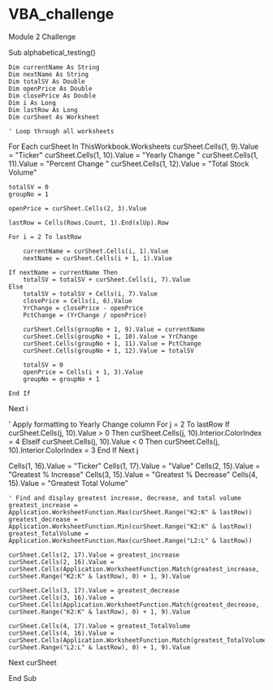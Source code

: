 # VBA_challenge
Module 2 Challenge


Sub alphabetical_testing()

    Dim currentName As String
    Dim nextName As String
    Dim totalSV As Double
    Dim openPrice As Double
    Dim closePrice As Double
    Dim i As Long
    Dim lastRow As Long
    Dim curSheet As Worksheet
    
    ' Loop through all worksheets
For Each curSheet In ThisWorkbook.Worksheets
    curSheet.Cells(1, 9).Value = "Ticker"
    curSheet.Cells(1, 10).Value = "Yearly Change "
    curSheet.Cells(1, 11).Value = "Percent Change "
    curSheet.Cells(1, 12).Value = "Total Stock Volume"
    
    totalSV = 0
    groupNo = 1
        
    openPrice = curSheet.Cells(2, 3).Value
    
    lastRow = Cells(Rows.Count, 1).End(xlUp).Row
    
    For i = 2 To lastRow
        
        currentName = curSheet.Cells(i, 1).Value
        nextName = curSheet.Cells(i + 1, 1).Value

    If nextName = currentName Then
        totalSV = totalSV + curSheet.Cells(i, 7).Value
    Else
        totalSV = totalSV + Cells(i, 7).Value
        closePrice = Cells(i, 6).Value
        YrChange = closePrice - openPrice
        PctChange = (YrChange / openPrice)
        
        curSheet.Cells(groupNo + 1, 9).Value = currentName
        curSheet.Cells(groupNo + 1, 10).Value = YrChange
        curSheet.Cells(groupNo + 1, 11).Value = PctChange
        curSheet.Cells(groupNo + 1, 12).Value = totalSV
        
        totalSV = 0
        openPrice = Cells(i + 1, 3).Value
        groupNo = groupNo + 1
        
    End If

Next i

 ' Apply formatting to Yearly Change column
    For j = 2 To lastRow
        If curSheet.Cells(j, 10).Value > 0 Then
            curSheet.Cells(j, 10).Interior.ColorIndex = 4
        ElseIf curSheet.Cells(j, 10).Value < 0 Then
            curSheet.Cells(j, 10).Interior.ColorIndex = 3
        End If
    Next j

Cells(1, 16).Value = "Ticker"
Cells(1, 17).Value = "Value"
Cells(2, 15).Value = "Greatest % Increase"
Cells(3, 15).Value = "Greatest % Decrease"
Cells(4, 15).Value = "Greatest Total Volume"

    ' Find and display greatest increase, decrease, and total volume
    greatest_increase = Application.WorksheetFunction.Max(curSheet.Range("K2:K" & lastRow))
    greatest_decrease = Application.WorksheetFunction.Min(curSheet.Range("K2:K" & lastRow))
    greatest_TotalVolume = Application.WorksheetFunction.Max(curSheet.Range("L2:L" & lastRow))

    curSheet.Cells(2, 17).Value = greatest_increase
    curSheet.Cells(2, 16).Value = curSheet.Cells(Application.WorksheetFunction.Match(greatest_increase, curSheet.Range("K2:K" & lastRow), 0) + 1, 9).Value

    curSheet.Cells(3, 17).Value = greatest_decrease
    curSheet.Cells(3, 16).Value = curSheet.Cells(Application.WorksheetFunction.Match(greatest_decrease, curSheet.Range("K2:K" & lastRow), 0) + 1, 9).Value

    curSheet.Cells(4, 17).Value = greatest_TotalVolume
    curSheet.Cells(4, 16).Value = curSheet.Cells(Application.WorksheetFunction.Match(greatest_TotalVolume, curSheet.Range("L2:L" & lastRow), 0) + 1, 9).Value
Next curSheet
        
    

End Sub
